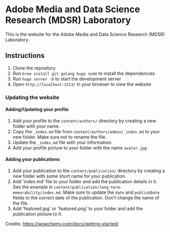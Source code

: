 # Adobe Media and Data Science Research (MDSR) Laboratory

This is the website for the Adobe Media and Data Science Research (MDSR) Laboratory.

## Instructions

1. Clone the repository
2. Run `brew install git golang hugo node` to install the dependencies
3. Run `hugo server -D` to start the development server
4. Open `http://localhost:1313/` in your browser to view the website

### Updating the website

#### Adding/Updating your profile

1. Add your profile to the `content/authors/` directory by creating a new folder with your name.
2. Copy the `_index.md` file from `content/authors/admin/_index.md` to your new folder. Make sure not to rename the file.
3. Update the `_index.md` file with your information.
4. Add your profile picture to your folder with the name `avatar.jpg`.


#### Adding your publications

1. Add your publication to the `content/publication/` directory by creating a new folder with some short name for your publication.
2. Add 'index.md' file to your folder and add the publication details in it. See the example in `content/publication/long-term-memorability/index.md`. Make sure to update the `date` and `publishDate` fields to the correct date of the publication. Don't change the name of the file.
3. Add 'featured.jpg' or 'featured.png' to your folder and add the publication picture to it.


Credits: https://wowchemy.com/docs/getting-started/